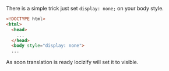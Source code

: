 There is a simple trick just set `display: none;` on your body style.

```html
<!DOCTYPE html>
<html>
  <head>
    ...
  </head>
  <body style="display: none">
  ...
```

As soon translation is ready locizify will set it to visible.